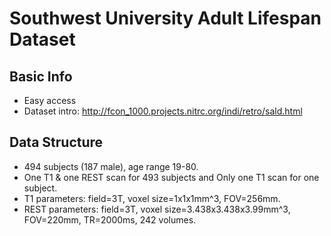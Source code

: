 # Southwest University Adult Lifespan Dataset

## Basic Info

* Easy access
* Dataset intro: <http://fcon_1000.projects.nitrc.org/indi/retro/sald.html>

## Data Structure

* 494 subjects (187 male), age range 19-80.
* One T1 & one REST scan for 493 subjects and Only one T1 scan for one subject.
* T1 parameters: field=3T, voxel size=1x1x1mm^3, FOV=256mm.
* REST parameters: field=3T, voxel size=3.438x3.438x3.99mm^3, FOV=220mm, TR=2000ms, 242 volumes.


